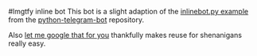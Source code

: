#lmgtfy inline bot
This bot is a slight adaption of the [inlinebot.py example](https://github.com/python-telegram-bot/python-telegram-bot/blob/master/examples/inlinebot.py) from the [python-telegram-bot](https://github.com/python-telegram-bot/python-telegram-bot) repository.

Also [let me google that for you](https://lmgtfy.com/?q=lmgtfy) thankfully makes reuse for shenanigans really easy. 
